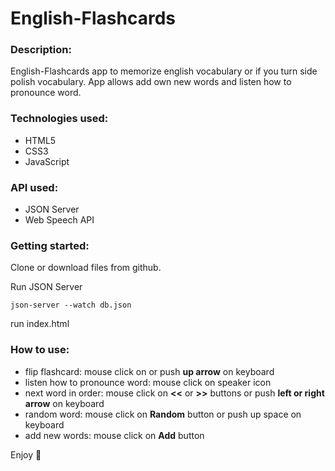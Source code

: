 # English-Flashcards

### Description:
English-Flashcards app to memorize english vocabulary or if you turn side polish vocabulary. 
App allows add own new words and listen how to pronounce word.

### Technologies used:
- HTML5
- CSS3
- JavaScript

### API used:

- JSON Server
- Web Speech API

### Getting started:

Clone or download files from github.

Run JSON Server
```
json-server --watch db.json
```

run index.html

### How to use:

- flip flashcard: mouse click on or push **up arrow** on keyboard
- listen how to pronounce word: mouse click on speaker icon
- next word in order:  mouse click on **<<** or **>>** buttons or push **left or right arrow** on keyboard
- random word: mouse click on **Random** button or push up space on keyboard
- add new words: mouse click on **Add** button

Enjoy :metal:



